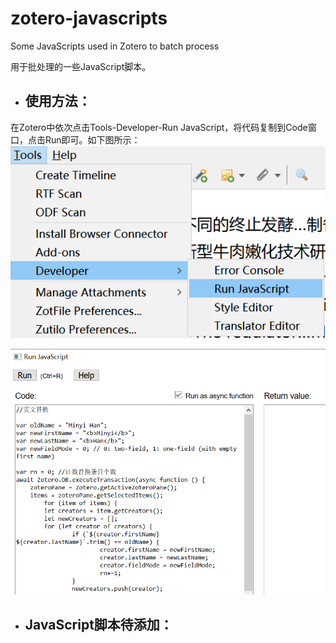# zotero-javascripts
Some JavaScripts used in Zotero to batch process

用于批处理的一些JavaScript脚本。

* ## 使用方法：
在Zotero中依次点击Tools-Developer-Run JavaScript，将代码复制到Code窗口，点击Run即可。如下图所示：
![运行JavaScript](./img/runJS.png)

![运行JavaScript代码窗口](img/runJSCode.png)

* ## JavaScript脚本待添加：
